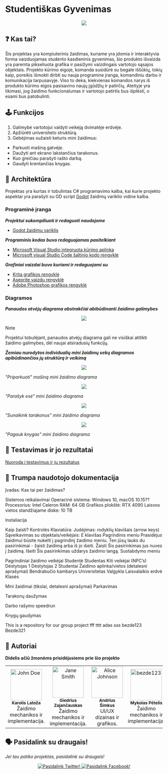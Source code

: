 # Studentiškas Gyvenimas

<p align="center">
  <img src="https://github.com/Kaajolee/Group-Project/blob/main/Assets/LogoGIF.gif" />
</p>


## :question: Kas tai?

Šis projektas yra kompiuterinis žaidimas, kuriame yra įdomia ir interaktyvia forma vaizduojamas studento kasdieninis gyvenimas, šio produkto išvaizda yra paremta pikseliuota grafika ir pasižymi vaizdingais vartotojo sąsajos objektais. Projekto kūrimo eigoje, komanda susidūrė su begale iššūkių, tokių kaip, poreikis išmokti dirbti su nauja programine įranga, komandiniu darbu ir komunikacija tarpusavyje. Viso to deka, kiekvienas komandos narys iš produkto kūrimo eigos pasisavino naujų įgūdžių ir patirčių. Ateityje yra tikimasi, jog žaidimo funkcionalumas ir vartotojo patirtis bus išplėsti, o esami bus patobulinti.

## :joystick: Funkcijos

1. Galimybė vartotojui valdyti veikėją dvimatėje erdvėje.
2. Apžiūrėti universiteto struktūrą.
3. Gebėjimas sužaisti keturis mini žaidimus:
  - Parkuoti mašiną gatvėje.
  - Daužyti ant ekrano lakstančius tarakonus.
  - Kuo greičiau parašyti rašto darbą.
  - Gaudyti krentančias knygas.

## :triangular_ruler: Architektūra

Projektas yra kurtas ir tobulintas C# programavimo kalba, kai kurie projekto aspektai yra parašyti su GD script [Godot](https://godotengine.org/) žaidimų variklio vidine kalba.

### Programinė įranga

***Projektui sukompiliuoti ir redaguoti naudojome***

*  [Godot žaidimų variklis](https://godotengine.org/)

***Programinis kodas buvo redaguojamas pasitelkiant***

*  [Microsoft Visual Studio integruota kūrimo aplinka](https://visualstudio.microsoft.com/)
*  [Microsoft visual Studio Code šaltinio kodo rengyklė](https://code.visualstudio.com/)

***Grafiniai vaizdai buvo kuriami ir redaguojami su***

*  [Krita grafikos rengyklė](https://krita.org/lt/)
*  [Aseprite vaizdų rengyklė](https://www.aseprite.org/)
*  [Adobe Photoshop grafikos rengyklė](https://www.adobe.com/products/photoshop.html)

### Diagramos

***Panaudos atvėjų diagrama abstrakčiai abibūdinanti žaidimo galimybes***


<p align="center">
  <img src="https://github.com/Kaajolee/Group-Project/blob/main/Assets/UseCaseDiagrama.PNG" />
</p>

> [!NOTE]
> Projektui tobulėjant, panaudos atvėjų diagrama gali ne visiškai atitikti žaidimo galimybes, dėl naujai atsiradusių funkcijų.

***Žemiau nurodytos individualių mini žaidimų sekų diagramos apibūdinančios jų struktūrą ir veikimą***


<p align="center">
  <img src="https://github.com/Kaajolee/Group-Project/blob/main/Assets/ParkingoDiagrama.PNG" />
</p>

*"Priparkuoti" mašiną mini žaidimo diagrama*

<p align="center">
  <img src="https://github.com/Kaajolee/Group-Project/blob/main/Assets/RasimoDiagrama.PNG" />
</p>

*"Parašyk esė" mini žaidimo diagrama*

<p align="center">
  <img src="https://github.com/Kaajolee/Group-Project/blob/main/Assets/TarakonuDiagrama.PNG" />
</p>

*"Sunaikink tarakonus" mini žaidimo diagrama*

<p align="center">
  <img src="https://github.com/Kaajolee/Group-Project/blob/main/Assets/books.png" />
</p>

*"Pagauk knygas" mini žaidimo diagrama*




## :wrench: Testavimas ir jo rezultatai


[Nuoroda į testavimus ir jų rezultatus](https://docs.google.com/document/d/1Bwbzwy5xBFgIjS-Ff6P7oa0SjcefK0C-YVdEAVp6Hzo)
## :book: Trumpa naudotojo dokumentacija


Įvadas: Kas tai per žaidimas?

Sistemos reikalavimai
Operacinė sistema: Windows 10, macOS 10.15??
Procesorius: Intel Celeron
RAM: 64 GB
Grafikos plokštė: RTX 4090
Laisvos vietos standžiajame diske: 10 TB 

Instaliacija

Kaip žaisti?
Kontrolės
Klaviatūra:
Judėjimas: rodyklių klavišais (arrow keys)
Sąveikavimas su objektais/veikėjais: E klavišas
Pagrindinis meniu
Prasidėjus žaidimui būsite nukelti į pagrindinį žaidimo meniu. Ten jūsų lauks du pasirinkimai - žaisti žaidimą arba iš jo išeiti.
Žaisti
Šis pasirinkimas jus nuves į žaidimą.
Išeiti
Šis pasirinkimas uždarys žaidimo langą.
Sustabdymo meniu


Pagrindiniai žaidimo veikėjai
Studentė
Studentas
Kiti veikėjai (NPC’s)
Dėstytojas 1
Dėstytojas 2
Studentai
Žaidimo aplinka/vietos (detalesni aprašymai)
Bendrabučio kambarys
Universitetas
Valgykla
Laisvalaikio erdvė
Klasės



Mini žaidimai (tikslai, detalesni aprašymai)
Parkavimas

Tarakonų daužymas

Darbo rašymo speedrun

Knygų gaudymas



This is a repository for our group project
fff
tttt
adas
sss
bezde123
Bezde321



## :crown: Autoriai

**Didelis ačiū žmonėms prisidėjusiems prie šio projekto**

<table>
  <tr>
    <td align="center">
      <img src="https://github.com/Kaajolee.png" width="100px;" alt="John Doe"/><br />
      <sub><b>Karolis Latoža</b></sub><br />
      Žaidimo mechanikos ir implementacija.
    </td>
    <td align="center">
      <img src="https://github.com/Chaosas.png" width="100px;" alt="Jane Smith"/><br />
      <sub><b>Giedrius Zajančauskas</b></sub><br />
      Žaidimo mechanikos ir implementacija.
    </td>
    <td align="center">
      <img src="https://github.com/andriussimk.png" width="100px;" alt="Alice Johnson"/><br />
      <sub><b>Andrius Šimkus</b></sub><br />
      UI/UX dizainas ir grafikos.
    </td>
    <td align="center">
      <img src="https://github.com/myk0ls.png" width="100px;" alt="bezde123"/><br />
      <sub><b>Mykolas Pėtelis</b></sub><br />
      Žaidimo mechanikos ir implementacija.
    </td>
    <td align="center">
      <img src="https://github.com/3m1lija.png" width="100px;" alt="Bob Brown"/><br />
      <sub><b>Emilija Buivydaitė</b></sub><br />
      UI/UX dizainas ir grafikos.
    </td>
    <td align="center">
      <img src="https://github.com/Ju5t3.png" width="100px;" alt="Bob Brown"/><br />
      <sub><b>Justė Janikūnaitė</b></sub><br />
      UI/UX dizainas ir grafikos.
    </td>
  </tr>
</table>

## :speaking_head: Pasidalink su draugais!

*Jei tau patiko projektas, pasidalink su draugais!*

<div align="center">
  <a href="https://twitter.com/intent/tweet?url=https://github.com/Kaajolee/Group-Project&text=Check%20out%20this%20awesome%20project%20on%20GitHub!%20🚀%20%23GitHub%20%23OpenSource">
    <img src="https://img.shields.io/twitter/url/https/github.com/yourusername/yourrepository.svg?style=social" alt="Pasidalink Twitter!">
  </a>
  <a href="https://www.facebook.com/sharer/sharer.php?u=https://github.com/Kaajolee/Group-Project">
    <img src="https://img.shields.io/badge/share-on%20facebook-white" alt="Pasidalink Facebook!">
  </a>
</div>










